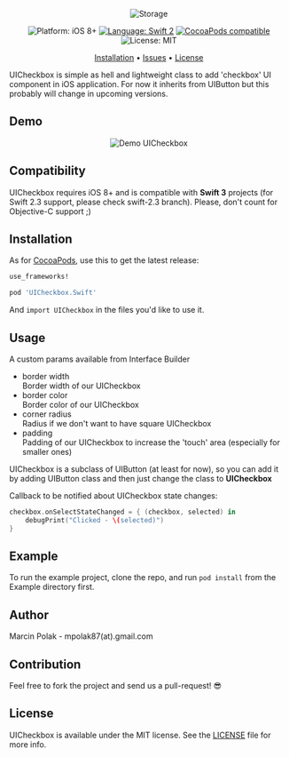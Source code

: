 <p align="center">
    <img src="https://github.com/polok/UICheckbox.Swift/blob/master/Resources/uicheckbox_logo.png" alt="Storage" />
</p>

<p align="center">
    <img src="https://img.shields.io/badge/platform-iOS%208%2B-blue.svg?style=flat" alt="Platform: iOS 8+" />
    <a href="https://developer.apple.com/swift"><img src="https://img.shields.io/badge/language-swift2-f48041.svg?style=flat" alt="Language: Swift 2" /></a>
    <a href="https://cocoapods.org/pods/Pantry"><img src="https://img.shields.io/cocoapods/v/UICheckbox.Swift.svg?style=flat" alt="CocoaPods compatible" /></a>
    <img src="http://img.shields.io/badge/license-MIT-lightgrey.svg?style=flat" alt="License: MIT" />
</p>

<p align="center">
    <a href="#installation">Installation</a>
  • <a href="https://github.com/polok/UICheckbox.Swift/issues">Issues</a>
  • <a href="#license">License</a>
</p>

UICheckbox is simple as hell and lightweight class to add 'checkbox' UI component in iOS application. For now it inherits from UIButton but this probably will change in upcoming versions.

## Demo

<p align="center">
    <img src="https://github.com/polok/UICheckbox.Swift/blob/master/Resources/uicheckbox_example.png" alt="Demo UICheckbox" />
</p>

## Compatibility

UICheckbox requires iOS 8+ and is compatible with **Swift 3** projects (for Swift 2.3 support, please check swift-2.3 branch). Please, don't count for Objective-C support ;)

## Installation

As for [CocoaPods](https://cocoapods.org), use this to get the latest release:

```ruby
use_frameworks!

pod 'UICheckbox.Swift'
```

And `import UICheckbox` in the files you'd like to use it.

## Usage

A custom params available from Interface Builder
+ border width<br/>
    Border width of our UICheckbox
+ border color<br/>
    Border color of our UICheckbox
+ corner radius <br/>
    Radius if we don't want to have square UICheckbox
+ padding <br/>
    Padding of our UICheckbox to increase the 'touch' area (especially for smaller ones)

UICheckbox is a subclass of UIButton (at least for now), so you can add it by adding UIButton class and then just change the class to **UICheckbox**


Callback to be notified about UICheckbox state changes:

```swift
checkbox.onSelectStateChanged = { (checkbox, selected) in
    debugPrint("Clicked - \(selected)")
}
```

## Example

To run the example project, clone the repo, and run `pod install` from the Example directory first.


## Author
Marcin Polak - mpolak87(at).gmail.com


## Contribution
Feel free to fork the project and send us a pull-request! :sunglasses:

## License
UICheckbox is available under the MIT license. See the [LICENSE](https://github.com/polok/UICheckbox.Swift/blob/master/LICENSE) file for more info.